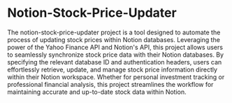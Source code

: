 # Notion-Stock-Price-Updater
The notion-stock-price-updater project is a tool designed to automate the process of updating stock prices within Notion databases. 
Leveraging the power of the Yahoo Finance API and Notion's API, this project allows users to seamlessly synchronize stock price data with their Notion databases. By specifying the relevant database ID and authentication headers, users can effortlessly retrieve, update, and manage stock price information directly within their Notion workspace. Whether for personal investment tracking or professional financial analysis, this project streamlines the workflow for maintaining accurate and up-to-date stock data within Notion.